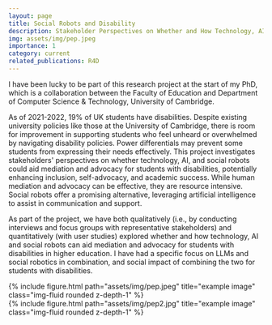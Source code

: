 ```yaml
---
layout: page
title: Social Robots and Disability 
description: Stakeholder Perspectives on Whether and How Technology, AI and Robots Can Help for Mediation and Advocacy for Students with Disabilities
img: assets/img/pep.jpeg
importance: 1
category: current
related_publications: R4D
---
```


I have been lucky to be part of this research project at the start of my PhD, which is a collaboration between the Faculty of Education and Department of Computer Science & Technology, University of Cambridge. 

As of 2021-2022, 19% of UK students have disabilities. Despite existing university policies like those at the University of Cambridge, there is room for improvement in supporting students who feel unheard or overwhelmed by navigating disability policies. Power differentials may prevent some students from expressing their needs effectively. This project investigates stakeholders' perspectives on whether technology, AI, and social robots could aid mediation and advocacy for students with disabilities, potentially enhancing inclusion, self-advocacy, and academic success. While human mediation and advocacy can be effective, they are resource intensive. Social robots offer a promising alternative, leveraging artificial intelligence to assist in communication and support.

As part of the project, we have both qualitatively (i.e., by conducting interviews and focus groups with representative stakeholders) and quantitatively (with user studies) explored whether and how technology, AI and social robots can aid mediation and advocacy for students with disabilities in higher education. I have had a specific focus on LLMs and social robotics in combination, and social impact of combining the two for students with disabilities. 


<div class="row">
    <div class="col-sm mt-3 mt-md-0">
        {% include figure.html path="assets/img/pep.jpeg" title="example image" class="img-fluid rounded z-depth-1" %}
    </div>
    <div class="col-sm mt-3 mt-md-0">
        {% include figure.html path="assets/img/pep2.jpg" title="example image" class="img-fluid rounded z-depth-1" %}
    </div>
</div>


